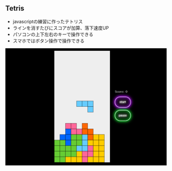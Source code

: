 ## Tetris
-   javascriptの練習に作ったテトリス
-   ラインを消すたびにスコアが加算、落下速度UP
-   パソコンの上下左右のキーで操作できる
-   スマホではボタン操作で操作できる

<img src="https://github.com/risu043/tetoris/blob/main/assets/tetoris.png">
